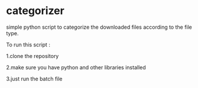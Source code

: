 # categorizer
simple python script to categorize the downloaded files according to the file type.

To run this script :

1.clone the repository 

2.make sure you have python and other libraries installed 

3.just run the batch file 
